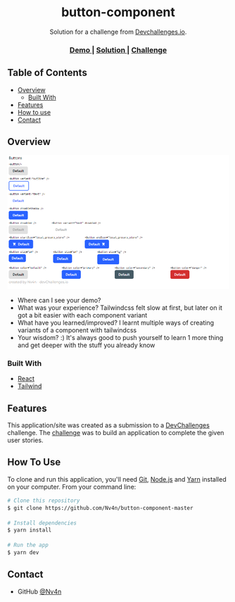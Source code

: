 <!-- Please update value in the {}  -->

<h1 align="center">button-component</h1>

<div align="center">
   Solution for a challenge from  <a href="http://devchallenges.io" target="_blank">Devchallenges.io</a>.
</div>

<div align="center">
  <h3>
    <a href="https://button-component-master-six.vercel.app">
      Demo
    </a>
    <span> | </span>
    <a href="https://github.com/Nv4n/button-component-master">
      Solution
    </a>
    <span> | </span>
    <a href="https://devchallenges.io/challenges/ohgVTyJCbm5OZyTB2gNY">
      Challenge
    </a>
  </h3>
</div>

<!-- TABLE OF CONTENTS -->

## Table of Contents

- [Overview](#overview)
  - [Built With](#built-with)
- [Features](#features)
- [How to use](#how-to-use)
- [Contact](#contact)

<!-- OVERVIEW -->

## Overview

![screenshot](./site.png)

- Where can I see your demo?
- What was your experience? 
Tailwindcss felt slow at first, but later on it got a bit easier with each component variant
- What have you learned/improved? 
I learnt multiple ways of creating variants of a component with tailwindcss
- Your wisdom? :)
It's always good to push yourself to learn 1 more thing and get deeper with the stuff you already know

### Built With

<!-- This section should list any major frameworks that you built your project using. Here are a few examples.-->

- [React](https://reactjs.org/)
- [Tailwind](https://tailwindcss.com/)

## Features

<!-- List the features of your application or follow the template. Don't share the figma file here :) -->

This application/site was created as a submission to a [DevChallenges](https://devchallenges.io/challenges) challenge. The [challenge](https://devchallenges.io/challenges/ohgVTyJCbm5OZyTB2gNY) was to build an application to complete the given user stories.

## How To Use

<!-- This is an example, please update according to your application -->

To clone and run this application, you'll need [Git](https://git-scm.com), [Node.js](https://nodejs.org/en/download/) and [Yarn](https://yarnpkg.com) installed on your computer. From your command line:

```bash
# Clone this repository
$ git clone https://github.com/Nv4n/button-component-master

# Install dependencies
$ yarn install

# Run the app
$ yarn dev
```

## Contact

- GitHub [@Nv4n](https://github.com/Nv4n)
